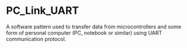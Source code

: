 # PC_Link_UART
A software pattern used to transfer data from microcontrollers and some form of personal computer (PC, notebook or similar) using UART communication protocol.
